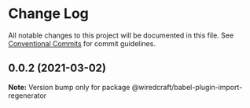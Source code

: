 # Change Log

All notable changes to this project will be documented in this file.
See [Conventional Commits](https://conventionalcommits.org) for commit guidelines.

## 0.0.2 (2021-03-02)

**Note:** Version bump only for package @wiredcraft/babel-plugin-import-regenerator
